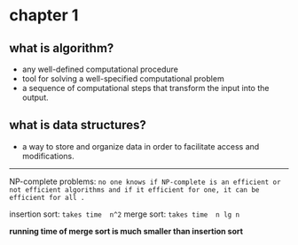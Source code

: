  # chapter 1

 ## what is algorithm?
 - any well-defined computational procedure 
 - tool for solving a well-specified computational problem
 - a sequence of computational steps that transform the input into the output.

 ## what is data structures?
 -  a way to store and organize data in order to facilitate access and modifications.

 ---

 NP-complete problems: `no one knows if NP-complete is an efficient or not efficient algorithms and if it efficient for one, it can be efficient for all . `


 insertion sort: ` takes time  n^2 `
 merge sort: ` takes time  n lg n `

 **running time of merge sort is much smaller than insertion sort**

